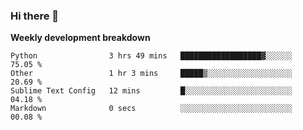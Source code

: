 ### Hi there 👋


**Weekly development breakdown**

<!--START_SECTION:waka-->
```text
Python                3 hrs 49 mins   ██████████████████▓░░░░░░   75.05 % 
Other                 1 hr 3 mins     █████▒░░░░░░░░░░░░░░░░░░░   20.69 % 
Sublime Text Config   12 mins         █░░░░░░░░░░░░░░░░░░░░░░░░   04.18 % 
Markdown              0 secs          ░░░░░░░░░░░░░░░░░░░░░░░░░   00.08 % 
```
<!--END_SECTION:waka-->
